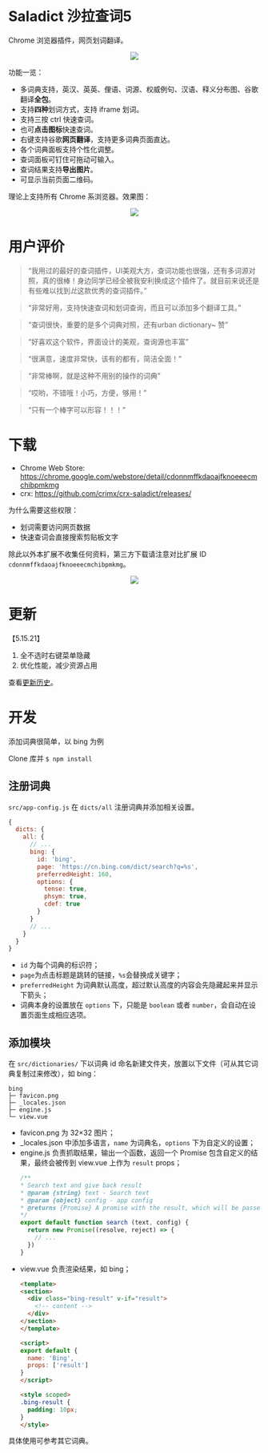 # Saladict 沙拉查词5

Chrome 浏览器插件，网页划词翻译。

<p align="center">
  <a href="https://chrome.google.com/webstore/detail/cdonnmffkdaoajfknoeeecmchibpmkmg" target="_blank"><img src="saladict.jpg" /></a>
</p>

功能一览：

- 多词典支持，英汉、英英、俚语、词源、权威例句、汉语、释义分布图、谷歌翻译**全包**。
- 支持**四种**划词方式，支持 iframe 划词。
- 支持三按 ctrl 快速查词。
- 也可**点击图标**快速查词。
- 右键支持谷歌**网页翻译**，支持更多词典页面直达。
- 各个词典面板支持个性化调整。
- 查词面板可钉住可拖动可输入。
- 查词结果支持**导出图片**。
- 可显示当前页面二维码。

理论上支持所有 Chrome 系浏览器。效果图：

<p align="center">
  <a href="https://chrome.google.com/webstore/detail/cdonnmffkdaoajfknoeeecmchibpmkmg" target="_blank"><img src="screen.gif" /></a>
</p>

# 用户评价

> “我用过的最好的查词插件，UI美观大方，查词功能也很强，还有多词源对照，真的很棒！身边同学已经全被我安利换成这个插件了。就目前来说还是有些难以找到*比*这款优秀的查词插件。”

> “非常好用，支持快速查词和划词查询，而且可以添加多个翻译工具。”

> “查词很快，重要的是多个词典对照，还有urban dictionary~ 赞”

> “好喜欢这个软件，界面设计的美观，查询源也丰富”

> “很满意，速度非常快，该有的都有，简洁全面！”

> “非常棒啊，就是这种不用别的操作的词典”

> “哎哟，不错哦！小巧，方便，够用！”

> “只有一个棒字可以形容！！！”

# 下载

- Chrome Web Store: <https://chrome.google.com/webstore/detail/cdonnmffkdaoajfknoeeecmchibpmkmg>
- crx: <https://github.com/crimx/crx-saladict/releases/>

为什么需要这些权限：
- 划词需要访问网页数据
- 快速查词会直接搜索剪贴板文字

除此以外本扩展不收集任何资料，第三方下载请注意对比扩展 ID `cdonnmffkdaoajfknoeeecmchibpmkmg`。

<p align="center">
  <a href="https://chrome.google.com/webstore/detail/cdonnmffkdaoajfknoeeecmchibpmkmg" target="_blank"><img src="screenshot.jpg" /></a>
</p>

# 更新

【5.15.21】
1. 全不选时右键菜单隐藏
2. 优化性能，减少资源占用

查看[更新历史](./CHANGELOG.md)。

# 开发

添加词典很简单，以 bing 为例

Clone 库并 `$ npm install`

## 注册词典

`src/app-config.js` 在 `dicts/all` 注册词典并添加相关设置。

```javascript
{
  dicts: {
    all: {
      // ...
      bing: {
        id: 'bing',
        page: 'https://cn.bing.com/dict/search?q=%s',
        preferredHeight: 160,
        options: {
          tense: true,
          phsym: true,
          cdef: true
        }
      }
      // ...
    }
  }
}
```

- `id` 为每个词典的标识符；
- `page`为点击标题是跳转的链接，`%s`会替换成关键字；
- `preferredHeight` 为词典默认高度，超过默认高度的内容会先隐藏起来并显示下箭头；
- 词典本身的设置放在 `options` 下，只能是 `boolean` 或者 `number`，会自动在设置页面生成相应选项。

## 添加模块

在 `src/dictionaries/` 下以词典 id 命名新建文件夹，放置以下文件（可从其它词典复制过来修改），如 bing：

```
bing
├─ favicon.png
├─ _locales.json
├─ engine.js
└─ view.vue
```

- favicon.png 为 32×32 图片；
- _locales.json 中添加多语言，`name` 为词典名，`options` 下为自定义的设置；
- engine.js 负责抓取结果，输出一个函数，返回一个 Promise 包含自定义的结果，最终会被传到 view.vue 上作为 `result` props；
  ```javascript
  /**
  * Search text and give back result
  * @param {string} text - Search text
  * @param {object} config - app config
  * @returns {Promise} A promise with the result, which will be passed to view.vue as `result` props
  */
  export default function search (text, config) {
    return new Promise((resolve, reject) => {
      // ...
    })
  }
  ```
- view.vue 负责渲染结果，如 bing；
  ```html
  <template>
  <section>
    <div class="bing-result" v-if="result">
      <!-- content -->
    </div>
  </section>
  </template>

  <script>
  export default {
    name: 'Bing',
    props: ['result']
  }
  </script>

  <style scoped>
  .bing-result {
    padding: 10px;
  }
  </style>
  ```

具体使用可参考其它词典。
